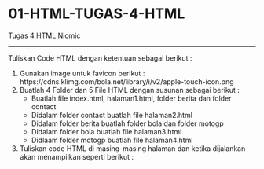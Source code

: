 # 01-HTML-TUGAS-4-HTML
Tugas 4 HTML Niomic
<hr>
Tuliskan Code HTML dengan ketentuan sebagai berikut : <br>
<ol>
  <li>Gunakan image untuk favicon berikut : https://cdns.klimg.com/bola.net/library/i/v2/apple-touch-icon.png </li>
  <li>Buatlah 4 Folder dan 5 File HTML dengan susunan sebagai berikut :
    <ul>
      <li>Buatlah file index.html, halaman1.html, folder berita dan folder contact</li>
      <li>Didalam folder contact buatlah file halaman2.html</li>
      <li>Didalam folder berita buatlah folder bola dan folder motogp</li>
      <li>Didalam folder bola buatlah file halaman3.html</li>
      <li>Didlaam folder motogp buatlah file halaman4.html</li>
    </ul>
  </li>
  <li>Tuliskan code HTML di masing-masing halaman dan ketika dijalankan akan menampilkan seperti berikut :</li>
</ol>

